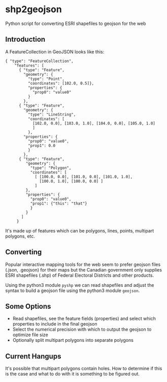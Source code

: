 # shp2geojson
Python script for converting ESRI shapefiles to geojson for the web

## Introduction

A FeatureCollection in GeoJSON looks like this:


```
{ "type": "FeatureCollection",
    "features": [
      { "type": "Feature",
        "geometry": {
          "type": "Point",
          "coordinates": [102.0, 0.5]},
          "properties": {
            "prop0": "value0"
          }
        },
      { "type": "Feature",
        "geometry": {
          "type": "LineString",
          "coordinates": [
            [102.0, 0.0], [103.0, 1.0], [104.0, 0.0], [105.0, 1.0]
            ]
          },
        "properties": {
          "prop0": "value0",
          "prop1": 0.0
          }
        },
      { "type": "Feature",
         "geometry": {
           "type": "Polygon",
           "coordinates": [
             [ [100.0, 0.0], [101.0, 0.0], [101.0, 1.0],
               [100.0, 1.0], [100.0, 0.0] ]
             ]
         },
         "properties": {
           "prop0": "value0",
           "prop1": {"this": "that"}
           }
         }
       ]
     }
```


It's made up of features which can be polygons, lines, points, multipart polygons, etc.

## Converting
Popular interactive mapping tools for the web seem to prefer geojson files (.json, .geojson) for their maps but the Canadian government only supplies ESRI shapefiles (.shp) of Federal Electoral Districts and other products.

Using the python3 module `pyshp` we can read shapefiles and adjust the syntax to build a geojson file using the python3 module `geojson`.

## Some Options
* Read shapefiles, see the feature fields (properties) and select which properties to include in the final geojson
* Select the numerical precision with which to output the geojson to optimize file size
* Optionally split multipart polygons into separate polygons

## Current Hangups
It's possible that multipart polygons contain holes. How to determine if this is the case and what to do with it is something to be figured out.